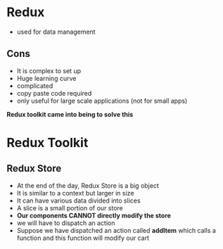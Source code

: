 # Redux
- used for data management

## Cons
- It is complex to set up
- Huge learning curve
- complicated
- copy paste code required
- only useful for large scale applications (not for small apps)

**Redux toolkit came into being to solve this**

# Redux Toolkit
## Redux Store
- At the end of the day, Redux Store is a big object
- It is similar to a context but larger in size
- It can have various data divided into slices
- A slice is a small portion of our store
- **Our components CANNOT directly modify the store**
- we will have to dispatch an action
- Suppose we have dispatched an action called **addItem** which calls a function and this function will modify our cart